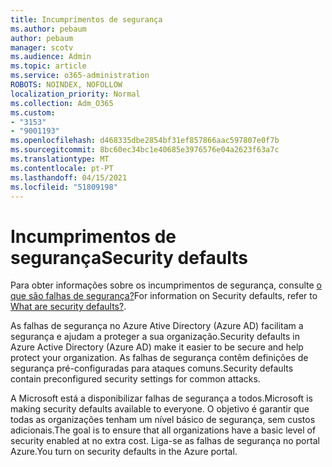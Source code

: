 ```yaml
---
title: Incumprimentos de segurança
ms.author: pebaum
author: pebaum
manager: scotv
ms.audience: Admin
ms.topic: article
ms.service: o365-administration
ROBOTS: NOINDEX, NOFOLLOW
localization_priority: Normal
ms.collection: Adm_O365
ms.custom:
- "3153"
- "9001193"
ms.openlocfilehash: d468335dbe2854bf31ef857866aac597807e0f7b
ms.sourcegitcommit: 8bc60ec34bc1e40685e3976576e04a2623f63a7c
ms.translationtype: MT
ms.contentlocale: pt-PT
ms.lasthandoff: 04/15/2021
ms.locfileid: "51809198"
---
```

# <a name="security-defaults"></a><span data-ttu-id="cf923-102">Incumprimentos de segurança</span><span class="sxs-lookup"><span data-stu-id="cf923-102">Security defaults</span></span>

<span data-ttu-id="cf923-103">Para obter informações sobre os incumprimentos de segurança, consulte [o que são falhas de segurança?](https://docs.microsoft.com/azure/active-directory/conditional-access/concept-conditional-access-security-defaults)</span><span class="sxs-lookup"><span data-stu-id="cf923-103">For information on Security defaults, refer to [What are security defaults?](https://docs.microsoft.com/azure/active-directory/conditional-access/concept-conditional-access-security-defaults).</span></span>

<span data-ttu-id="cf923-104">As falhas de segurança no Azure Ative Directory (Azure AD) facilitam a segurança e ajudam a proteger a sua organização.</span><span class="sxs-lookup"><span data-stu-id="cf923-104">Security defaults in Azure Active Directory (Azure AD) make it easier to be secure and help protect your organization.</span></span> <span data-ttu-id="cf923-105">As falhas de segurança contêm definições de segurança pré-configuradas para ataques comuns.</span><span class="sxs-lookup"><span data-stu-id="cf923-105">Security defaults contain preconfigured security settings for common attacks.</span></span>

<span data-ttu-id="cf923-106">A Microsoft está a disponibilizar falhas de segurança a todos.</span><span class="sxs-lookup"><span data-stu-id="cf923-106">Microsoft is making security defaults available to everyone.</span></span> <span data-ttu-id="cf923-107">O objetivo é garantir que todas as organizações tenham um nível básico de segurança, sem custos adicionais.</span><span class="sxs-lookup"><span data-stu-id="cf923-107">The goal is to ensure that all organizations have a basic level of security enabled at no extra cost.</span></span> <span data-ttu-id="cf923-108">Liga-se as falhas de segurança no portal Azure.</span><span class="sxs-lookup"><span data-stu-id="cf923-108">You turn on security defaults in the Azure portal.</span></span>
